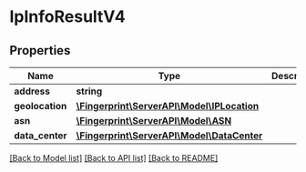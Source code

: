# IpInfoResultV4

## Properties
Name | Type | Description | Notes
------------ | ------------- | ------------- | -------------
**address** | **string** |  | [optional] 
**geolocation** | [**\Fingerprint\ServerAPI\Model\IPLocation**](IPLocation.md) |  | [optional] 
**asn** | [**\Fingerprint\ServerAPI\Model\ASN**](ASN.md) |  | [optional] 
**data_center** | [**\Fingerprint\ServerAPI\Model\DataCenter**](DataCenter.md) |  | [optional] 

[[Back to Model list]](../../README.md#documentation-for-models) [[Back to API list]](../../README.md#documentation-for-api-endpoints) [[Back to README]](../../README.md)

